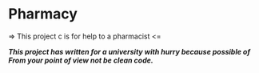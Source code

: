 # Pharmacy
=> This project c is  for help to a pharmacist <=

***This project has written for a university with hurry because  possible of From your point of view not be clean code.***
